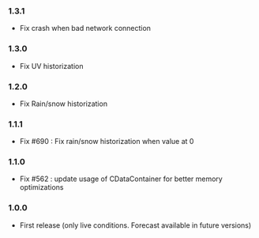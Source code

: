 ### 1.3.1
  * Fix crash when bad network connection

### 1.3.0
  * Fix UV historization

### 1.2.0
  * Fix Rain/snow historization

### 1.1.1
* Fix #690 : Fix rain/snow historization when value at 0

### 1.1.0
* Fix #562 : update usage of CDataContainer for better memory optimizations

### 1.0.0
* First release (only live conditions. Forecast available in future versions)
